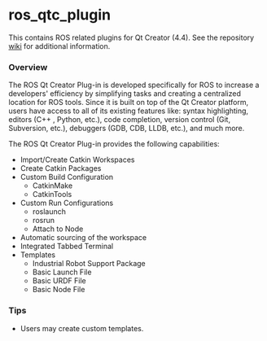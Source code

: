 # ros_qtc_plugin
This contains ROS related plugins for Qt Creator (4.4). See the repository [wiki](http://ros-industrial.github.io/ros_qtc_plugin/) for additional information.

### Overview
The ROS Qt Creator Plug-in is developed specifically for ROS to increase a developers' efficiency by simplifying tasks and creating a centralized location for ROS tools. Since it is built on top of the Qt Creator platform, users have access to all of its existing features like: syntax highlighting, editors (C++ , Python, etc.), code completion, version control (Git, Subversion, etc.), debuggers (GDB, CDB, LLDB, etc.), and much more.

The ROS Qt Creator Plug-in provides the following capabilities:
 * Import/Create Catkin Workspaces
 * Create Catkin Packages
 * Custom Build Configuration
   * CatkinMake
   * CatkinTools
 * Custom Run Configurations
   * roslaunch
   * rosrun
   * Attach to Node
 * Automatic sourcing of the workspace  
 * Integrated Tabbed Terminal
 * Templates
   * Industrial Robot Support Package
   * Basic Launch File
   * Basic URDF File
   * Basic Node File
   
### Tips
  * Users may create custom templates.

